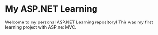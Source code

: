 # My ASP.NET Learning

Welcome to my personal ASP.NET Learning repository! This was my first learning project with ASP.net MVC.
